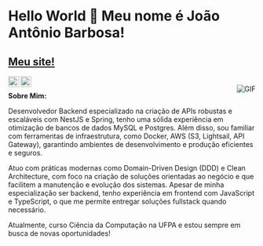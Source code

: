 # Hello World 👋 Meu nome é João Antônio Barbosa!
## <a href="https://personal-page-delta-eight.vercel.app">Meu site!</a>

<a href="https://www.linkedin.com/in/juaoantonio/" target="_blank">
<img align="left" alt="João Antônio | LinkedIn" width="22px" src="https://cdn.jsdelivr.net/npm/simple-icons@v3/icons/linkedin.svg" />
</a>
<a href="https://www.instagram.com/juaomarajo/">
<img align="left" alt="João Antônio | Instagram" target="_blank" width="22px" src="https://cdn.jsdelivr.net/npm/simple-icons@v3/icons/instagram.svg" />
</a>
<br />

<img align="right" alt="GIF" src="https://media.giphy.com/media/USV0ym3bVWQJJmNu3N/giphy.gif" />


**Sobre Mim:**

Desenvolvedor Backend especializado na criação de APIs robustas e escaláveis com NestJS e Spring, tenho uma sólida experiência em otimização de bancos de dados MySQL e Postgres. Além disso, sou familiar com ferramentas de infraestrutura, como Docker, AWS (S3, Lightsail, API Gateway), garantindo ambientes de desenvolvimento e produção eficientes e seguros.

Atuo com práticas modernas como Domain-Driven Design (DDD) e Clean Architecture, com foco na criação de soluções orientadas ao negócio e que facilitem a manutenção e evolução dos sistemas. Apesar de minha especialização ser backend, tenho experiência em frontend com JavaScript e TypeScript, o que me permite entregar soluções fullstack quando necessário.

Atualmente, curso Ciência da Computação na UFPA e estou sempre em busca de novas oportunidades!
